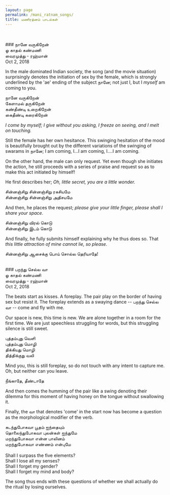 ```yaml
---
layout: page
permalink: /mani_ratnam_songs/
title: மணிரத்னம் பாடல்கள்
---
```

<br>

<br>
### நானே வருகிறேன்<br>
ஓ காதல் கண்மணி<br>
வைரமுத்து - ரஹ்மான்<br>
Oct 2, 2018<br>

In the male dominated Indian society, the song (and the movie situation) surprisingly denotes the initiation of sex by the female, which is strongly underlined by the 'ae' ending of the subject நானே; not just I, but I <i>myself</i> am coming to you.

நானே வருகிறேன்<br>
கேளாமல் தருகிறேன்<br>
கண்தீண்டி உறைகிறேன்<br>
கைதீண்டி கரைகிறேன்<br>

<i>I come by myself; I give without you asking, I freeze on seeing, and I melt on touching.</i>

Still the female has her own hesitance. This swinging hesitation of the mood is beautifully brought out by the different variations of the swinging of swarams in நானே; I am coming, I...I am coming, I....I am coming.

On the other hand, the male can only request. Yet even though she initiates the action, he still proceeds with a series of praise and request so as to make this act initiated by himself!

He first describes her; <i>Oh, little secret, you are a little wonder.</i> 

சின்னஞ்சிறு சின்னஞ்சிறு ரகசியமே<br>
சின்னஞ்சிறு சின்னஞ்சிறு அதிசயமே<br>

And then, he places the request; <i>please give your little finger, please shall I share your space.</i>

சின்னஞ்சிறு விரல் கொடு<br>
சின்னஞ்சிறு இடம் கொடு<br>

And finally, he fully submits himself explaining why he thus does so. That <i>this little attraction of mine cannot lie, so please.</i>

சின்னஞ்சிறு ஆசைக்கு பொய் சொல்ல தெரியாதே!




<br>
### பறந்து செல்ல வா<br>
ஓ காதல் கண்மணி<br>
வைரமுத்து - ரஹ்மான்<br>
Oct 2, 2018<br>

The beats start as kisses. A foreplay. The pair play on the border of having sex but resist it. The foreplay extends as a swaying dance -- பறந்து செல்ல வா -- come and fly with me. 

Our space is new, this time is new. We are alone together in a room for the first time. We are just speechless struggling for words, but this struggling silence is still sweet.

புத்தம்புது வெளி<br>
புத்தம்புது மொழி<br>
திக்கியது மொழி<br>
தித்திக்குது வலி 

Mind you, this is still foreplay, so do not touch with any intent to capture me. Oh, but neither can you leave.

நீங்காதே, தீண்டாதே

And then comes the humming of the pair like a swing denoting their dilemma for this moment of having honey on the tongue without swallowing it.

Finally, the வா that denotes 'come' in the start now has become a question as the morphological modifier of the verb.

கடந்துபோகவா பூதம் ஐந்தையும்<br>
தொலைந்துபோகவா புலன்கள் ஐந்துமே<br>
மறந்துபோகவா என்ன பாலினம்<br>
மறந்துபோகவா எண்ணம் என்புமே<br>
<br>
Shall I surpass the five elements?<br>
Shall I lose all my senses?<br>
Shall I forget my gender?<br>
Shall I forget my mind and body?<br>

The song thus ends with these questions of whether we shall actually do the ritual by losing ourselves.
